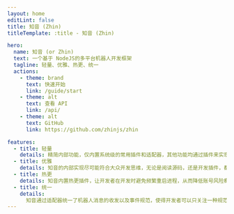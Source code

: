 ```yaml
---
layout: home
editLint: false
title: 知音 (Zhin)
titleTemplate: :title - 知音 (Zhin)

hero:
  name: 知音 (or Zhin)
  text: 一个基于 NodeJS的多平台机器人开发框架
  tagline: 轻量、优雅、热更、统一
  actions:
    - theme: brand
      text: 快速开始
      link: /guide/start
    - theme: alt
      text: 查看 API
      link: /api/
    - theme: alt
      text: GitHub
      link: https://github.com/zhinjs/zhin

features:
  - title: 轻量
    details: 精简内部功能，仅内置系统级的常用插件和适配器，其他功能均通过插件来实现
  - title: 优雅
    details: 知音的内部实现尽可能符合大众开发思维，无论是阅读源码，还是开发插件，都能事半功倍
  - title: 热更
    details: 知音内置热更插件，让开发者在开发时避免频繁重启进程，从而降低账号风险概率
  - title: 统一
    details:
      知音通过适配器统一了机器人消息的收发以及事件规范，使得开发者可以只关注一种规范，即可完成机器人开发
---
```

